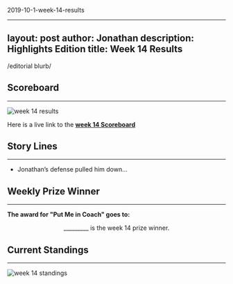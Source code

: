 2019-10-1-week-14-results

---
layout: post
author: Jonathan
description: Highlights Edition
title: Week 14 Results
---
/editorial blurb/

## Scoreboard
---
<img class="center" src="/assets/results/wr14.png" alt="week 14 results">

Here is a live link to the **[week 14 Scoreboard](https://fantasy.espn.com/football/league/scoreboard?leagueId=215530&matchupPeriodId=14)**


## Story Lines
---
- Jonathan’s defense pulled him down… 

## Weekly Prize Winner
---
**The award for "Put Me in Coach" goes to:**

<p  class="callout" align="center"> _________ is the week 14 prize winner.</p>

## Current Standings
---

<img class="center" src="/assets/results/ws14.png" alt="week 14 standings">
